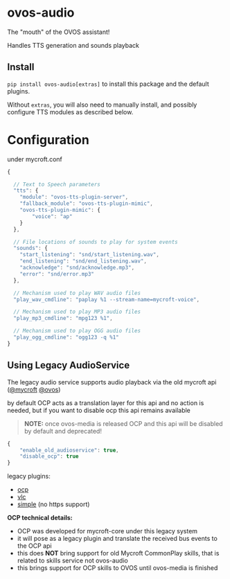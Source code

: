 # ovos-audio

The "mouth" of the OVOS assistant!

Handles TTS generation and sounds playback

## Install

`pip install ovos-audio[extras]` to install this package and the default
plugins.

Without `extras`, you will also need to manually install,
and possibly configure TTS modules as described below.

# Configuration

under mycroft.conf

```javascript
{

  // Text to Speech parameters
  "tts": {
    "module": "ovos-tts-plugin-server",
    "fallback_module": "ovos-tts-plugin-mimic",
    "ovos-tts-plugin-mimic": {
        "voice": "ap"
    }
  },

  // File locations of sounds to play for system events
  "sounds": {
    "start_listening": "snd/start_listening.wav",
    "end_listening": "snd/end_listening.wav",
    "acknowledge": "snd/acknowledge.mp3",
    "error": "snd/error.mp3"
  },

  // Mechanism used to play WAV audio files
  "play_wav_cmdline": "paplay %1 --stream-name=mycroft-voice",

  // Mechanism used to play MP3 audio files
  "play_mp3_cmdline": "mpg123 %1",

  // Mechanism used to play OGG audio files
  "play_ogg_cmdline": "ogg123 -q %1"
}
```

## Using Legacy AudioService

The legacy audio service supports audio playback via the old mycroft api ([@mycroft](https://github.com/MycroftAI/mycroft-core/blob/dev/mycroft/skills/audioservice.py#L43) [@ovos](https://github.com/OpenVoiceOS/ovos-bus-client/blob/dev/ovos_bus_client/apis/ocp.py#L51))

by default OCP acts as a translation layer for this api and no action is needed, but if you want to disable ocp this api remains available

> **NOTE:** once ovos-media is released OCP and this api will be disabled by default and deprecated!

```javascript
{
    "enable_old_audioservice": true,
    "disable_ocp": true
}
```

legacy plugins:
- [ocp](https://github.com/OpenVoiceOS/ovos-ocp-audio-plugin)
- [vlc](https://github.com/OpenVoiceOS/ovos-vlc-plugin)
- [simple](https://github.com/OpenVoiceOS/ovos-audio-plugin-simple) (no https support)

**OCP technical details:**

- OCP was developed for mycroft-core under this legacy system
- it will pose as a legacy plugin and translate the received bus events to the OCP api
- this does **NOT** bring support for old Mycroft CommonPlay skills, that is related to skills service not ovos-audio
- this brings support for OCP skills to OVOS until ovos-media is finished

